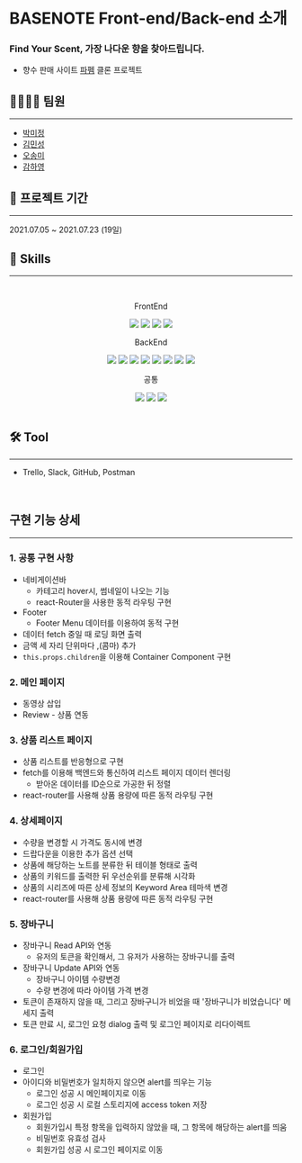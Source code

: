 # BASENOTE Front-end/Back-end 소개

### Find Your Scent, 가장 나다운 향을 찾아드립니다.

- 향수 판매 사이트 [파펨](https://paffem.me/) 클론 프로젝트

## 💁‍♀️💁‍♂️ 팀원

---

- [박미정](https://github.com/undefinedP)
- [김민성](https://github.com/Minseongkimm)
- [오송미](https://github.com/songmiO)
- [감하영](https://github.com/iamhayoung)

## 📆 프로젝트 기간

---

2021.07.05 ~ 2021.07.23 (19일)

## 🔑 Skills

---

<br/>
<p align="center">
FrontEnd
<p align="center">
<img src="https://img.shields.io/badge/React-61DAFB?style=flat&logo=React&logoColor=black"/></a>
<img src="https://img.shields.io/badge/React Router-CA4245?style=flat&logo=React Router&logoColor=black"/></a>
<img src="https://img.shields.io/badge/ Sass-CC6699?style=flat&logo=Sass&logoColor=white"/></a>
<img src="https://img.shields.io/badge/ JavaScript-F7DF1E?style=flat&logo=JavaScript&logoColor=white"/></a>

<p align="center">
BackEnd
<p align="center">
<img src="https://img.shields.io/badge/ Node.js-339933?style=flat&logo=Node.js&logoColor=white"/></a>
<img src="https://img.shields.io/badge/Nodemon-76D04B?style=flat&logo=Nodemon&logoColor=white"/></a>
<img src="https://img.shields.io/badge/Express-000000?style=flat&logo=Express&logoColor=white"/></a>
<img src="https://img.shields.io/badge/Prisma-2D3748?style=flat&logo=Prisma&logoColor=white"/></a>
<img src="https://img.shields.io/badge/Bcrypt-003A70?style=flat&logo=LetsEncrypt&logoColor=white"/></a>
<img src="https://img.shields.io/badge/JSONWebTokens-000000?style=flat&logo=JSONWebTokens&logoColor=white"/></a>
<img src="https://img.shields.io/badge/Babel-F9DC3E?style=flat&logo=Babel&logoColor=white"/></a>
<img src="https://img.shields.io/badge/MySQL-4479A1?style=flat&logo=MySQL&logoColor=white"/></a>

<p align="center">
공통
<p align="center">
<img src="https://img.shields.io/badge/Git-F05032?style=flat&logo=Git&logoColor=white"/></a>
<img src="https://img.shields.io/badge/ESLint-4B32C3?style=flat&logo=ESLint&logoColor=white"/></a>
<img src="https://img.shields.io/badge/Prettier-F7B93E?style=flat&logo=Prettier&logoColor=white"/></a>

<br/>
<br/>

## 🛠 Tool

---

- Trello, Slack, GitHub, Postman

<br/>

## 구현 기능 상세

---

### 1. 공통 구현 사항

- 네비게이션바
  - 카테고리 hover시, 썸네일이 나오는 기능
  - react-Router을 사용한 동적 라우팅 구현
- Footer
  - Footer Menu 데이터를 이용하여 동적 구현
- 데이터 fetch 중일 때 로딩 화면 출력
- 금액 세 자리 단위마다 ,(콤마) 추가
- `this.props.children`을 이용해 Container Component 구현

### 2. 메인 페이지

- 동영상 삽입
- Review - 상품 연동

### 3. 상품 리스트 페이지

- 상품 리스트를 반응형으로 구현
- fetch를 이용해 백엔드와 통신하여 리스트 페이지 데이터 렌더링
  - 받아온 데이터를 ID순으로 가공한 뒤 정렬
- react-router를 사용해 상품 용량에 따른 동적 라우팅 구현

### 4. 상세페이지

- 수량을 변경할 시 가격도 동시에 변경
- 드랍다운을 이용한 추가 옵션 선택
- 상품에 해당하는 노트를 분류한 뒤 테이블 형태로 출력
- 상품의 키워드를 출력한 뒤 우선순위를 분류해 시각화
- 상품의 시리즈에 따른 상세 정보의 Keyword Area 테마색 변경
- react-router를 사용해 상품 용량에 따른 동적 라우팅 구현

### 5. 장바구니

- 장바구니 Read API와 연동
  - 유저의 토큰을 확인해서, 그 유저가 사용하는 장바구니를 출력
- 장바구니 Update API와 연동
  - 장바구니 아이템 수량변경
  - 수량 변경에 따라 아이템 가격 변경
- 토큰이 존재하지 않을 때, 그리고 장바구니가 비었을 때 '장바구니가 비었습니다' 메세지 출력
- 토큰 만료 시, 로그인 요청 dialog 출력 및 로그인 페이지로 리다이렉트

### 6. 로그인/회원가입

- 로그인
- 아이디와 비밀번호가 일치하지 않으면 alert를 띄우는 기능
  - 로그인 성공 시 메인페이지로 이동
  - 로그인 성공 시 로컬 스토리지에 access token 저장
- 회원가입
  - 회원가입시 특정 항목을 입력하지 않았을 때, 그 항목에 해당하는 alert를 띄움
  - 비밀번호 유효성 검사
  - 회원가입 성공 시 로그인 페이지로 이동
